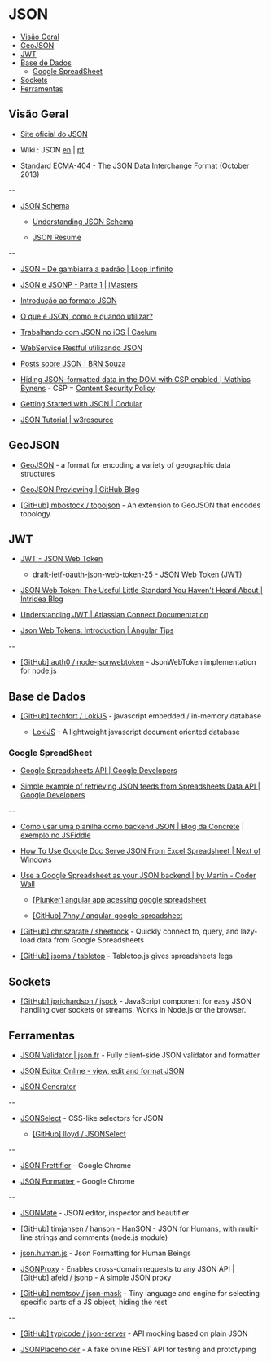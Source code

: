 # JSON

<!-- toc -->

* [Visão Geral](#visão-geral)
* [GeoJSON](#geojson)
* [JWT](#jwt)
* [Base de Dados](#base-de-dados)
  * [Google SpreadSheet](#google-spreadsheet)
* [Sockets](#sockets)
* [Ferramentas](#ferramentas)

<!-- toc stop -->


## Visão Geral

* [Site oficial do JSON](http://www.json.org/)

* Wiki : JSON [en](http://en.wikipedia.org/wiki/JSON) | [pt](http://pt.wikipedia.org/wiki/JSON)

* [Standard ECMA-404](http://www.ecma-international.org/publications/standards/Ecma-404.htm) - The JSON Data Interchange Format (October 2013)

--

* [JSON Schema](http://json-schema.org/)

  * [Understanding JSON Schema](http://spacetelescope.github.io/understanding-json-schema/index.html)

  * [JSON Resume](http://jsonresume.org/)

--

* [JSON - De gambiarra a padrão | Loop Infinito](http://loopinfinito.com.br/2013/06/18/json-de-gambiarra-a-padrao/)

* [JSON e JSONP - Parte 1 | iMasters](http://imasters.com.br/artigo/21303/javascript/json-e-jsonp-parte-1)

* [Introdução ao formato JSON](http://www.devmedia.com.br/introducao-ao-formato-json/25275)

* [O que é JSON, como e quando utilizar?](http://www.tidbits.com.br/o-que-e-json-como-e-quando-utilizar)

* [Trabalhando com JSON no iOS | Caelum](http://blog.caelum.com.br/trabalhando-com-json-no-ios/)

* [WebService Restful utilizando JSON](http://www.k19.com.br/artigos/webservice-restful-utilizando-json/)

* [Posts sobre JSON | BRN Souza](http://www.brnsouza.com/blog/index.php/tag/json/)

* [Hiding JSON-formatted data in the DOM with CSP enabled | Mathias Bynens](http://mathiasbynens.be/notes/json-dom-csp) - CSP = [Content Security Policy](http://www.w3.org/TR/CSP/)

* [Getting Started with JSON | Codular](http://codular.com/json)

* [JSON Tutorial | w3resource](http://www.w3resource.com/JSON/introduction.php)


## GeoJSON

* [GeoJSON](http://geojson.org/) - a format for encoding a variety of geographic data structures

* [GeoJSON Previewing | GitHub Blog](https://github.com/blog/1638-geojson-previewing)

* [[GitHub] mbostock / topojson](https://github.com/mbostock/topojson) - An extension to GeoJSON that encodes topology.


## JWT 

* [JWT - JSON Web Token](http://jwt.io/)

  * [draft-ietf-oauth-json-web-token-25 - JSON Web Token (JWT)](https://tools.ietf.org/html/draft-ietf-oauth-json-web-token-25)

* [JSON Web Token: The Useful Little Standard You Haven't Heard About | Intridea Blog](http://www.intridea.com/blog/2013/11/7/json-web-token-the-useful-little-standard-you-haven-t-heard-about)

* [Understanding JWT | Atlassian Connect Documentation](https://developer.atlassian.com/static/connect/docs/concepts/understanding-jwt.html)

* [Json Web Tokens: Introduction | Angular Tips](http://angular-tips.com/blog/2014/05/json-web-tokens-introduction/)

--

* [[GitHub] auth0 / node-jsonwebtoken](https://github.com/auth0/node-jsonwebtoken) - JsonWebToken implementation for node.js 


## Base de Dados

* [[GitHub] techfort / LokiJS](https://github.com/techfort/LokiJS) - javascript embedded / in-memory database

  * [LokiJS](http://lokijs.org/) - A lightweight javascript document oriented database


### Google SpreadSheet

* [Google Spreadsheets API | Google Developers](https://developers.google.com/google-apps/spreadsheets/)

* [Simple example of retrieving JSON feeds from Spreadsheets Data API | Google Developers](https://developers.google.com/gdata/samples/spreadsheet_sample)

--

* [Como usar uma planilha como backend JSON | Blog da Concrete](http://blog.concretesolutions.com.br/2014/07/como-usar-uma-planilha-como-backend-json/) | [exemplo no JSFiddle](http://jsfiddle.net/jfelipesp/eg4PB/)

* [How To Use Google Doc Serve JSON From Excel Spreadsheet | Next of Windows](http://www.nextofwindows.com/how-to-use-google-doc-spreadsheet-serve-json-from-excel-spreadsheet/)

* [Use a Google Spreadsheet as your JSON backend | by Martin - Coder Wall](https://coderwall.com/p/duapqq)

  * [[Plunker] angular app acessing google spreadsheet](http://plnkr.co/edit/BtbSCVOh7KJsMHjANxMP?p=preview)

  * [[GitHub] 7hny / angular-google-spreadsheet](https://github.com/7hny/angular-google-spreadsheet)

* [[GitHub] chriszarate / sheetrock](https://github.com/chriszarate/sheetrock) - Quickly connect to, query, and lazy-load data from Google Spreadsheets

* [[GitHub] jsoma / tabletop](https://github.com/jsoma/tabletop) - Tabletop.js gives spreadsheets legs


## Sockets

* [[GitHub] jprichardson / jsock](https://github.com/jprichardson/jsock) - JavaScript component for easy JSON handling over sockets or streams. Works in Node.js or the browser.


## Ferramentas

* [JSON Validator | json.fr](http://www.json.fr/) - Fully client-side JSON validator and formatter

* [JSON Editor Online - view, edit and format JSON](http://jsoneditoronline.org/)

* [JSON Generator](http://www.json-generator.com/)

--

* [JSONSelect](http://jsonselect.org/) - CSS-like selectors for JSON

  * [[GitHub] lloyd / JSONSelect](https://github.com/lloyd/JSONSelect)

--

* [JSON Prettifier](https://chrome.google.com/webstore/detail/json-prettifier/kccpfgilgmgbipamhohknpokhibinhhj) - Google Chrome

* [JSON Formatter](https://chrome.google.com/webstore/detail/json-formatter/bcjindcccaagfpapjjmafapmmgkkhgoa) - Google Chrome

--

* [JSONMate](http://jsonmate.com/) - JSON editor, inspector and beautifier

* [[GitHub] timjansen / hanson](https://github.com/timjansen/hanson) - HanSON - JSON for Humans, with multi-line strings and comments (node.js module)

* [json.human.js](http://marianoguerra.github.io/json.human.js/) - Json Formatting for Human Beings

* [JSONProxy](http://jsonp.jit.su/) - Enables cross-domain requests to any JSON API | [[GitHub] afeld / jsonp](https://github.com/afeld/jsonp) - A simple JSON proxy

* [[GitHub] nemtsov / json-mask](https://github.com/nemtsov/json-mask) - Tiny language and engine for selecting specific parts of a JS object, hiding the rest

--

* [[GitHub] typicode / json-server](https://github.com/typicode/json-server) - API mocking based on plain JSON

* [JSONPlaceholder](http://jsonplaceholder.typicode.com/) - A fake online REST API for testing and prototyping

